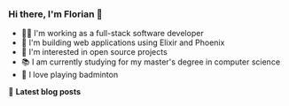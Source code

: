 ### Hi there, I'm Florian 👋

- 👨‍💻 I'm working as a full-stack software developer
- 🔮 I'm building web applications using Elixir and Phoenix
- 🔭 I'm interested in open source projects
- 📚 I am currently studying for my master's degree in computer science
- 🏸 I love playing badminton

📕 **Latest blog posts**
<!-- BLOG-POST-LIST:START -->
<!-- BLOG-POST-LIST:END -->

<!--
**Flo0807/Flo0807** is a ✨ _special_ ✨ repository because its `README.md` (this file) appears on your GitHub profile.

Here are some ideas to get you started:

- 🔭 I’m currently working on ...
- 🌱 I’m currently learning ...
- 👯 I’m looking to collaborate on ...
- 🤔 I’m looking for help with ...
- 💬 Ask me about ...
- 📫 How to reach me: ...
- 😄 Pronouns: ...
- ⚡ Fun fact: ...
-->
